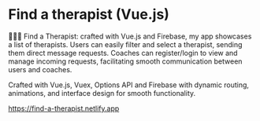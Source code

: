 # Find a therapist (Vue.js)

🧘‍♂️✨ Find a Therapist: crafted with Vue.js and Firebase, my app showcases a list of therapists. Users can easily filter and select a therapist, sending them direct message requests. Coaches can register/login to view and manage incoming requests, facilitating smooth communication between users and coaches.

Crafted with Vue.js, Vuex, Options API and Firebase with dynamic routing, animations, and interface design for smooth functionality.

https://find-a-therapist.netlify.app
